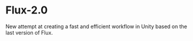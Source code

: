 # Flux-2.0
New attempt at creating a fast and efficient workflow in Unity based on the last version of Flux.
